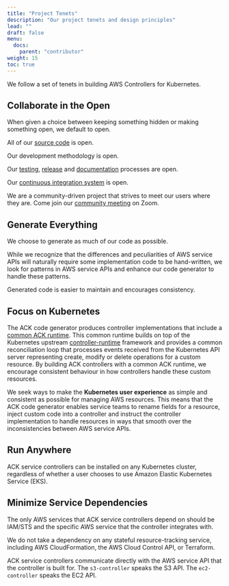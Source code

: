 ```yaml
---
title: "Project Tenets"
description: "Our project tenets and design principles"
lead: ""
draft: false
menu:
  docs:
    parent: "contributor"
weight: 15
toc: true
---
```


We follow a set of tenets in building AWS Controllers for Kubernetes.

## Collaborate in the Open

When given a choice between keeping something hidden or making something open,
we default to open.

All of our [source code][source] is open.

Our development methodology is open.

Our [testing][testing], [release][release] and [documentation][docs] processes
are open.

Our [continuous integration system][ci] is open.

We are a community-driven project that strives to meet our users where they
are. Come join our [community meeting][comm-meet] on Zoom.

[source]: https://github.com/aws-controllers-k8s/
[testing]: https://github.com/aws-controllers-k8s/test-infra
[release]: ../../community/releases/
[docs]: https://github.com/aws-controllers-k8s/community/tree/main/docs
[ci]: https://prow.ack.aws.dev/
[comm-meet]: https://github.com/aws-controllers-k8s/community/#community-meeting

## Generate Everything

We choose to generate as much of our code as possible.

While we recognize that the differences and peculiarities of AWS service APIs
will naturally require some implementation code to be hand-written, we look for
patterns in AWS service APIs and enhance our code generator to handle these
patterns.

Generated code is easier to maintain and encourages consistency.

## Focus on Kubernetes

The ACK code generator produces controller implementations that include a
[common ACK runtime][rt]. This common runtime builds on top of the Kubernetes
upstream [controller-runtime][ctrl-rt] framework and provides a common
reconciliation loop that processes events received from the Kubernetes API
server representing create, modify or delete operations for a custom resource.
By building ACK controllers with a common ACK runtime, we encourage consistent
behaviour in how controllers handle these custom resources.

We seek ways to make the **Kubernetes user experience** as simple and
consistent as possible for managing AWS resources. This means that the ACK code
generator enables service teams to rename fields for a resource, inject custom
code into a controller and instruct the controller implementation to handle
resources in ways that smooth over the inconsistencies between AWS service
APIs.

[rt]: https://github.com/aws-controllers-k8s/runtime
[ctrl-rt]: https://github.com/kubernetes-sigs/controller-runtime/

## Run Anywhere

ACK service controllers can be installed on any Kubernetes cluster, regardless
of whether a user chooses to use Amazon Elastic Kubernetes Service (EKS).

## Minimize Service Dependencies

The only AWS services that ACK service controllers depend on should be IAM/STS
and the specific AWS service that the controller integrates with.

We do not take a dependency on any stateful resource-tracking service,
including AWS CloudFormation, the AWS Cloud Control API, or Terraform.

ACK service controllers communicate directly with the AWS service API that the
controller is built for. The `s3-controller` speaks the S3 API. The
`ec2-controller` speaks the EC2 API.

